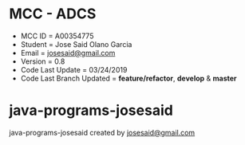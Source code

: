 # MCC  - ADCS
- MCC ID = A00354775
- Student = Jose Said Olano Garcia
- Email = josesaid@gmail.com
- Version = 0.8
- Code Last Update = 03/24/2019
- Code Last Branch Updated = **feature/refactor**, **develop** & **master** 

# java-programs-josesaid
java-programs-josesaid created by josesaid@gmail.com
